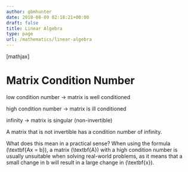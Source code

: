 ```yaml
---
author: gbmhunter
date: 2018-08-09 02:18:21+00:00
draft: false
title: Linear Algebra
type: page
url: /mathematics/linear-algebra
---
```


[mathjax]




# Matrix Condition Number




low condition number -> matrix is well conditioned  

high condition number -> matrix is ill conditioned  

infinity -> matrix is singular (non-invertible)




A matrix that is not invertible has a condition number of infinity.




What does this mean in a practical sense? When using the formula \(\textbf{Ax = b}\), a matrix \(\textbf{A}\) with a high condition number is usually unsuitable when solving real-world problems, as it means that a small change in b will result in a large change in \(\textbf{x}\).
